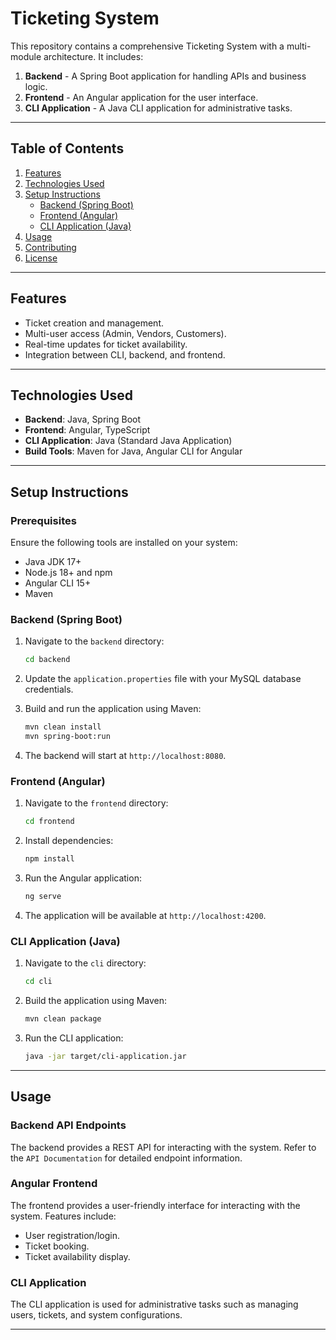# Ticketing System

This repository contains a comprehensive Ticketing System with a multi-module architecture. It includes:

1. **Backend** - A Spring Boot application for handling APIs and business logic.
2. **Frontend** - An Angular application for the user interface.
3. **CLI Application** - A Java CLI application for administrative tasks.

---

## Table of Contents

1. [Features](#features)
2. [Technologies Used](#technologies-used)
3. [Setup Instructions](#setup-instructions)
   - [Backend (Spring Boot)](#backend-spring-boot)
   - [Frontend (Angular)](#frontend-angular)
   - [CLI Application (Java)](#cli-application-java)
4. [Usage](#usage)
5. [Contributing](#contributing)
6. [License](#license)

---

## Features

- Ticket creation and management.
- Multi-user access (Admin, Vendors, Customers).
- Real-time updates for ticket availability.
- Integration between CLI, backend, and frontend.

---

## Technologies Used

- **Backend**: Java, Spring Boot
- **Frontend**: Angular, TypeScript
- **CLI Application**: Java (Standard Java Application)
- **Build Tools**: Maven for Java, Angular CLI for Angular

---

## Setup Instructions

### Prerequisites

Ensure the following tools are installed on your system:

- Java JDK 17+
- Node.js 18+ and npm
- Angular CLI 15+
- Maven

### Backend (Spring Boot)

1. Navigate to the `backend` directory:
   ```bash
   cd backend
   ```
2. Update the `application.properties` file with your MySQL database credentials.

3. Build and run the application using Maven:
   ```bash
   mvn clean install
   mvn spring-boot:run
   ```
4. The backend will start at `http://localhost:8080`.

### Frontend (Angular)

1. Navigate to the `frontend` directory:
   ```bash
   cd frontend
   ```
2. Install dependencies:
   ```bash
   npm install
   ```
3. Run the Angular application:
   ```bash
   ng serve
   ```
4. The application will be available at `http://localhost:4200`.

### CLI Application (Java)

1. Navigate to the `cli` directory:
   ```bash
   cd cli
   ```
2. Build the application using Maven:
   ```bash
   mvn clean package
   ```
3. Run the CLI application:
   ```bash
   java -jar target/cli-application.jar
   ```

---

## Usage

### Backend API Endpoints

The backend provides a REST API for interacting with the system. Refer to the `API Documentation` for detailed endpoint information.

### Angular Frontend

The frontend provides a user-friendly interface for interacting with the system. Features include:
- User registration/login.
- Ticket booking.
- Ticket availability display.

### CLI Application

The CLI application is used for administrative tasks such as managing users, tickets, and system configurations.

---
